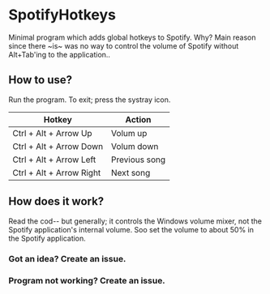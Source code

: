 # SpotifyHotkeys

Minimal program which adds global hotkeys to Spotify. Why? Main reason since there ~is~ was no way to control the volume of Spotify without Alt+Tab'ing to the application.. 

## How to use?
Run the program. To exit; press the systray icon.

| Hotkey | Action |
| ------ | ------ |
| Ctrl + Alt + Arrow Up | Volum up |
| Ctrl + Alt + Arrow Down | Volum down |
| Ctrl + Alt + Arrow Left | Previous song |
| Ctrl + Alt + Arrow Right | Next song |

## How does it work?
Read the cod-- but generally; it controls the Windows volume mixer, not the Spotify application's internal volume. Soo set the volume to about 50% in the Spotify application.

### Got an idea? Create an issue.
### Program not working? Create an issue.
